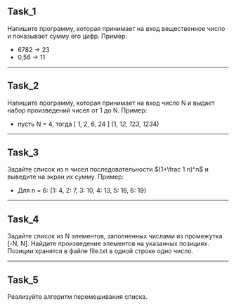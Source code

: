 ## Task_1
Напишите программу, которая принимает на вход вещественное число и показывает сумму его цифр.
Пример:
- 6782 -> 23
- 0,56 -> 11
***
## Task_2
Напишите программу, которая принимает на вход число N и выдает набор произведений чисел от 1 до N.
Пример:
- пусть N = 4, тогда [ 1, 2, 6, 24 ] (1, 1*2, 1*2*3, 1*2*3*4)
***
## Task_3
Задайте список из n чисел последовательности $(1+\frac 1 n)^n$ и выведите на экран их сумму.
Пример:
- Для n = 6: {1: 4, 2: 7, 3: 10, 4: 13, 5: 16, 6: 19}
***
## Task_4
Задайте список из N элементов, заполненных числами из промежутка [-N, N]. Найдите произведение элементов
на указанных позициях. Позиции хранятся в файле file.txt в одной строке одно число.
***
## Task_5
Реализуйте алгоритм перемешивания списка.